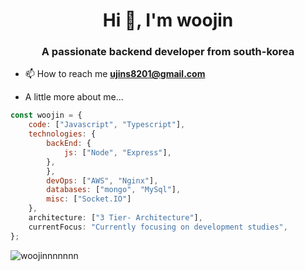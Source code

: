 <h1 align="center">Hi 👋, I'm woojin</h1>
<h3 align="center">A passionate backend developer from south-korea</h3>

- 📫 How to reach me **ujins8201@gmail.com**

- A little more about me...  

```javascript
const woojin = {
    code: ["Javascript", "Typescript"],
    technologies: {
        backEnd: {
            js: ["Node", "Express"],
        },
        },
        devOps: ["AWS", "Nginx"],
        databases: ["mongo", "MySql"],
        misc: ["Socket.IO"]
    },
    architecture: ["3 Tier- Architecture"],
    currentFocus: "Currently focusing on development studies",
};
```

<p><img align="left" src="https://github-readme-stats.vercel.app/api/top-langs?username=woojinnnnnnn&show_icons=true&locale=en&layout=compact" alt="woojinnnnnnn" /></p>
